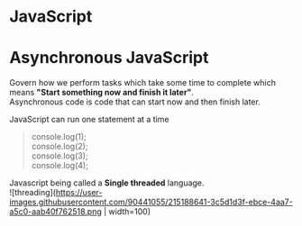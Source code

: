 # JavaScript
<h1>Asynchronous JavaScript</h1>

Govern how we perform tasks which take some time to complete which means <b>"Start something now and finish it later"</b>.<br>
Asynchronous code is code that can start now and then finish later.

JavaScript can run one statement at a time <br>
> console.log(1);<br>
> console.log(2);<br>
> console.log(3);<br>
> console.log(4);

Javascript being called a <b>Single threaded</b> language.<br>
![threading](https://user-images.githubusercontent.com/90441055/215188641-3c5d1d3f-ebce-4aa7-a5c0-aab40f762518.png | width=100)
